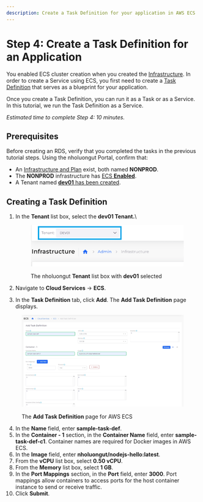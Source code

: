 ```yaml
---
description: Create a Task Definition for your application in AWS ECS
---
```


# Step 4: Create a Task Definition for an Application

You enabled ECS cluster creation when you created the [Infrastructure](../step-1-infrastructure.md). In order to create a Service using ECS, you first need to create a [Task Definition](https://docs.aws.amazon.com/AmazonECS/latest/developerguide/task\_definitions.html) that serves as a blueprint for your application.

Once you create a Task Definition, you can run it as a Task or as a Service. In this tutorial, we run the Task Definition as a Service.

_Estimated time to complete Step 4: 10 minutes._

## Prerequisites <a href="#id-0-toc-title" id="id-0-toc-title"></a>

Before creating an RDS, verify that you completed the tasks in the previous tutorial steps. Using the nholuongut Portal, confirm that:

* An [Infrastructure and Plan](../step-1-infrastructure.md) exist, both named **NONPROD**.
* The **NONPROD** infrastructure has [ECS **Enabled**](../step-1-infrastructure.md#check-your-work).&#x20;
* A Tenant named [**dev01** has been created](../step-2-tenant.md).

## Creating a Task Definition

1.  In the **Tenant** list box, select the **dev01 Tenant.**\


    <div align="left">

    <figure><img src="../../../.gitbook/assets/tenant_dev01 (12).png" alt=""><figcaption><p>The nholuongut <strong>Tenant</strong> list box with <strong>dev01</strong> selected</p></figcaption></figure>

    </div>


2. Navigate to **Cloud Services** -> **ECS**.
3. In the **Task Definition** tab, click **Add**. The **Add Task Definition** page displays.

<figure><img src="../../../.gitbook/assets/screenshot-nimbusweb.me-2024.02.17-16_40_37 (1).png" alt=""><figcaption><p>The <strong>Add Task Definition</strong> page for AWS ECS</p></figcaption></figure>

4. In the **Name** field, enter **sample-task-def**.&#x20;
5. In the **Container - 1** section, in the **Container Name** field, enter **sample-task-def-c1**. Container names are required for Docker images in AWS ECS.
6. In the **Image** field, enter **nholuongut/nodejs-hello:latest**.
7. From the **vCPU** list box, select **0.50 vCPU**.
8. From the **Memory** list box, select **1 GB**.
9. In the **Port Mappings** section, in the **Port** field, enter **3000**. Port mappings allow containers to access ports for the host container instance to send or receive traffic.&#x20;
10. Click **Submit**.
